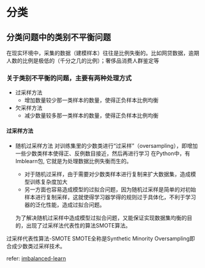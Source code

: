 # 分类

## 分类问题中的类别不平衡问题
在现实环境中，采集的数据（建模样本）往往是比例失衡的。比如网贷数据，逾期人数的比例是极低的（千分之几的比例）；奢侈品消费人群鉴定等

### 关于类别不平衡的问题，主要有两种处理方式
- 过采样方法
  - 增加数量较少那一类样本的数量，使得正负样本比例均衡
- 欠采样方法
  - 减少数量较多那一类样本的数量，使得正负样本比例均衡

#### 过采样方法  
- 随机过采样方法
  对训练集里的少数类进行“过采样”（oversampling），即增加一些少数类样本使得正、反例数目接近，然后再进行学习
  在Python中，有Imblearn包, 它就是为处理数据比例失衡而生的。

  - 对于随机过采样，由于需要对少数类样本进行复制来扩大数据集，造成模型训练复杂度加大
  - 另一方面也容易造成模型的过拟合问题，因为随机过采样是简单的对初始样本进行复制采样，这就使得学习器学得的规则过于具体化，不利于学习器的泛化性能，造成过拟合问题。

 
  为了解决随机过采样中造成模型过拟合问题，又能保证实现数据集均衡的目的，出现了过采样法代表性的算法SMOTE算法。


过采样代表性算法-SMOTE
SMOTE全称是Synthetic Minority Oversampling即合成少数类过采样技术。


refer:
[imbalanced-learn](https://blog.csdn.net/zimiao552147572/article/details/104526355?app_version=6.3.3&csdn_share_tail=%7B%22type%22%3A%22blog%22%2C%22rType%22%3A%22article%22%2C%22rId%22%3A%22104526355%22%2C%22source%22%3A%22h1yupyp%22%7D&utm_source=app)


